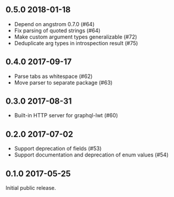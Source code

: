0.5.0 2018-01-18
---------------------------------

- Depend on angstrom 0.7.0 (#64)
- Fix parsing of quoted strings (#64)
- Make custom argument types generalizable (#72)
- Deduplicate arg types in introspection result (#75)

0.4.0 2017-09-17
---------------------------------

- Parse tabs as whitespace (#62)
- Move parser to separate package (#63)

0.3.0 2017-08-31
---------------------------------

- Built-in HTTP server for graphql-lwt (#60)

0.2.0 2017-07-02
---------------------------------

- Support deprecation of fields (#53)
- Support documentation and deprecation of enum values (#54)

0.1.0 2017-05-25
---------------------------------

Initial public release.
